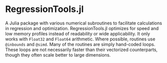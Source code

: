 # RegressionTools.jl

A Julia package with various numerical subroutines to facilitate calculations in regression and optimization.
RegressionTools.jl optimizes for speed and low memory profiles instead of readability or wide applicability.
It only works with `Float32` and `Float64` arithmetic.
Where possible, routines use `@inbounds` and `@simd`. 
Many of the routines are simply hand-coded loops.
These loops are not necessarily faster than their vectorized counterparts,
though they often scale better to large dimensions.
